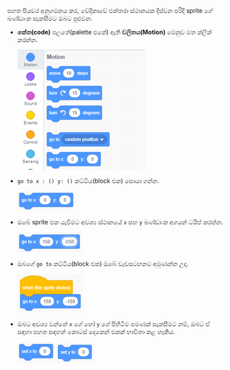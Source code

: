 පහත පියවර අනුගමනය කර, වේදිකාවේ එක්තරා ස්ථානයක දිස්වන පරිදි sprite ගේ ඛණ්ඩාංක සැකසීමට ඔබට පුළුවන.

- **කේත(code)** පලතේ(palette එකේ) ඇති **චලිතය(Motion)** මෙනුව මත ක්ලික් කරන්න.
    
    ![චලන මෙනුව](images/motion-menu.png)

- `go to x : () y: ()` කට්ටිය(block එක) සොයා ගන්න.
    
    ![xy වෙත යන්න](images/goto.png)

- ඔබේ sprite එක යැවීමට අවශ්‍ය ස්ථානයේ `x` සහ `y` ඛණ්ඩාංක අගයන් ටයිප් කරන්න.
    
    ![පුරවා ඇති x y වෙත යන්න](images/goto_filled.png)

- ඔබගේ `go to` කට්ටිය(block එක) ඔබේ වැඩසටහනට අමුණන්න උදා.
    
    ![කට්ටියට (block) අමුණා ඇති x y වෙත යන්න](images/use-goto.png)

- ඔබට අවශ්‍ය වන්නේ `x` ගේ හෝ `y` ගේ පිහිටීම පමණක් සැකසීමට නම්, ඔබට ඒ සඳහා පහත සඳහන් කොටස් දෙකෙන් එකක් භාවිතා කළ හැකිය.
    
    ![x - ස්ථානය සකසන්න](images/setx.png) ![y - ස්ථානය සකසන්න](images/sety.png)